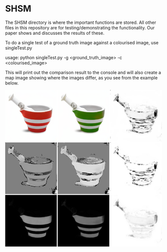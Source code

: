 # SHSM

The SHSM directory is where the important functions are stored.  All other
files in this repository are for testing/demonstrating the functionality.
Our paper shows and discusses the results of these.


To do a single test of a ground truth image against a colourised image, use
singleTest.py

usage: python singleTest.py -g <ground_truth_image> -c <colourised_image>

This will print out the comparison result to the console and will also create
a map image showing where the images differ, as you see from the example below.

<img src='./SSIM_SHSM_map.png' width=800>
